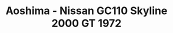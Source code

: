 ---
layout: product
title: "Aoshima - Nissan GC110 Skyline 2000 GT 1972"
price: "TBA" 
desc: "N/A"
img_path: "/assets/img/AO53485.webp"
brand: "N/A"
available: false
special_offer: false
new: false
soon: false
cat: "010000"
subcat: "013700"
subsubcat: "0N/A"
sifra: "AO53485"
popular: false
---
